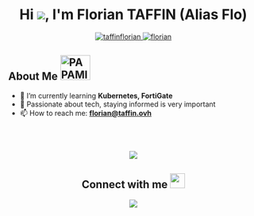 

<h1 align="center">Hi <img src="https://raw.githubusercontent.com/MartinHeinz/MartinHeinz/master/wave.gif" length="1">, I'm Florian TAFFIN (Alias Flo)</h1>

<p align="center">
  <a href="https://twitter.com/taffinflorian" target="blank">
    <img src="https://img.shields.io/twitter/follow/taffinflorian?logo=twitter&style=for-the-badge" alt="taffinflorian" />
  </a> 
  <a href="https://github.com/flovflo" target="blank">
    <img src="https://img.shields.io/github/followers/Flovflo?label=Followers%20on%20Github&style=for-the-badge" alt="florian" />
  </a>
  

<h2> About Me <img src="https://media1.giphy.com/media/RifTnAQRz2mtH0EnZX/giphy.gif?cid=ecf05e473bwn2pq0626373ftybdehk7hpxh0s47uznvzr8uk&rid=giphy.gif&ct=s" alt="PAPAMICA" height="50" width="60" /></h2>

- 🌱 I’m currently learning **Kubernetes, FortiGate**
- 📝 Passionate about tech, staying informed is very important
- 📫 How to reach me: **florian@taffin.ovh**

<br/><br/>

<p align="center">
  <img src="https://user-images.githubusercontent.com/73097560/115834477-dbab4500-a447-11eb-908a-139a6edaec5c.gif">             
</p>

<div align="center">
  <h2> Connect with me <img src='https://raw.githubusercontent.com/ShahriarShafin/ShahriarShafin/main/Assets/handshake.gif' height="30"> </h2>

  <!-- Social links -->
  <a href="https://papamica.com">
    <img src="https://img.shields.io/badge/@Taffinflorian-%231DA1F2.svg?style=for-the-badge&logo=twitter&logoColor=white">
  </a> 
  <a href="https://www.linkedin.com/in/mickael-asseline/">
    <img src="https://img.shields.io/badge/Florian_Taffin

